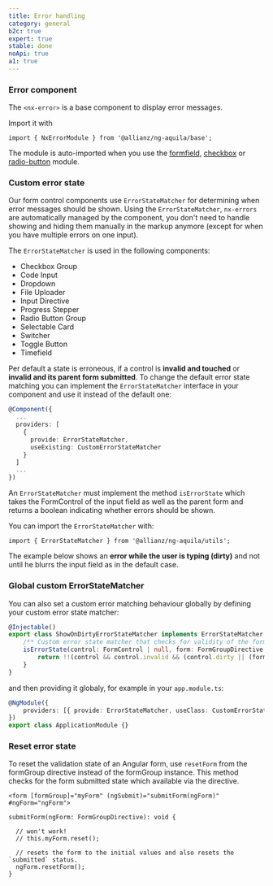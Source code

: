 ```yaml
---
title: Error handling
category: general
b2c: true
expert: true
stable: done
noApi: true
a1: true
---
```


### Error component

The `<nx-error>` is a base component to display error messages.

Import it with

<p class="docs-api-module-import">
  <code style="white-space: normal">
    <span class="docs-api-module-import__import-span">import</span>
    { NxErrorModule }
    <span class="docs-api-module-import__from-span">from</span>
    <span class="docs-api-module-import__path-span">'@allianz/ng-aquila/base'</span>;
  </code>
</p>

The module is auto-imported when you use the [formfield](./documentation/formfield), [checkbox](./documentation/checkbox) or [radio-button](./documentation/radio-button) module.

<!-- example(error) -->

### Custom error state

Our form control components use `ErrorStateMatcher` for determining when error messages should be shown. Using the `ErrorStateMatcher`, `nx-errors` are automatically managed by the component, you don't need to handle showing and hiding them manually in the markup anymore (except for when you have multiple errors on one input).

The `ErrorStateMatcher` is used in the following components:

-   Checkbox Group
-   Code Input
-   Dropdown
-   File Uploader
-   Input Directive
-   Progress Stepper
-   Radio Button Group
-   Selectable Card
-   Switcher
-   Toggle Button
-   Timefield

Per default a state is erroneous, if a control is **invalid and touched** or **invalid and its parent form submitted**. To change the default error state matching you can implement the `ErrorStateMatcher` interface in your component and use it instead of the default one:

```ts
@Component({
  ...
  providers: [
    {
      provide: ErrorStateMatcher,
      useExisting: CustomErrorStateMatcher
    }
  ]
  ...
})
```

An `ErrorStateMatcher` must implement the method `isErrorState` which takes the FormControl of the input field as well as the parent form and returns a boolean indicating whether errors should be shown.

You can import the `ErrorStateMatcher` with:

<p class="docs-api-module-import">
  <code style="white-space: normal">
    <span class="docs-api-module-import__import-span">import</span>
    { ErrorStateMatcher }
    <span class="docs-api-module-import__from-span">from</span>
    <span class="docs-api-module-import__path-span">'@allianz/ng-aquila/utils'</span>;
  </code>
</p>

The example below shows an **error while the user is typing (dirty)** and not until he blurrs the input field as in the default case.

<!-- example(error-custom-matcher-formfield) -->

### Global custom ErrorStateMatcher

You can also set a custom error matching behaviour globally by defining your custom error state matcher:

```ts
@Injectable()
export class ShowOnDirtyErrorStateMatcher implements ErrorStateMatcher {
    /** Custom error state matcher that checks for validity of the formfield. */
    isErrorState(control: FormControl | null, form: FormGroupDirective | NgForm | null): boolean {
        return !!(control && control.invalid && (control.dirty || (form && form.submitted)));
    }
}
```

and then providing it globaly, for example in your `app.module.ts`:

```ts
@NgModule({
    providers: [{ provide: ErrorStateMatcher, useClass: CustomErrorStateMatcher }],
})
export class ApplicationModule {}
```

### Reset error state
To reset the validation state of an Angular form, use `resetForm` from the formGroup directive instead of the formGroup instance. This method checks for the form submitted state which available via the directive.

```
<form [formGroup]="myForm" (ngSubmit)="submitForm(ngForm)" #ngForm="ngForm">
```

```
submitForm(ngForm: FormGroupDirective): void {

  // won't work!
  // this.myForm.reset();

  // resets the form to the initial values and also resets the `submitted` status.
  ngForm.resetForm();
}
```
<!-- example(error-reset) -->
